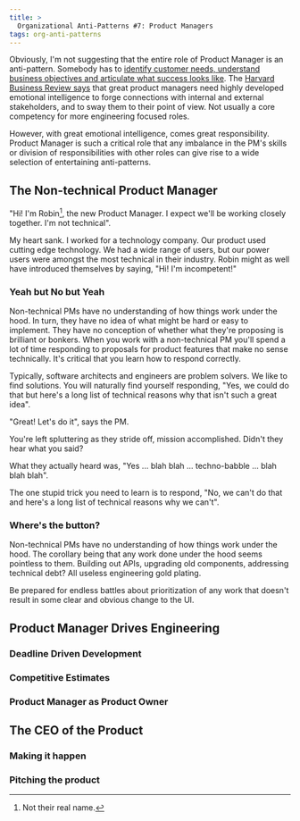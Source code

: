 ```yaml
---
title: >
  Organizational Anti-Patterns #7: Product Managers
tags: org-anti-patterns
---
```


Obviously, I'm not suggesting that the entire role of Product Manager is an anti-pattern. Somebody has to [identify customer needs, understand business objectives and articulate what success looks like](https://www.atlassian.com/agile/product-management/product-manager). The [Harvard Business Review says](https://hbr.org/2017/12/what-it-takes-to-become-a-great-product-manager) that great product managers need highly developed emotional intelligence to forge connections with internal and external stakeholders, and to sway them to their point of view. Not usually a core competency for more engineering focused roles.

However, with great emotional intelligence, comes great responsibility. Product Manager is such a critical role that any imbalance in the PM's skills or division of responsibilities with other roles can give rise to a wide selection of entertaining anti-patterns.

## The Non-technical Product Manager

"Hi! I'm Robin[^1], the new Product Manager. I expect we'll be working closely together. I'm not technical".

[^1]: Not their real name.

My heart sank. I worked for a technology company. Our product used cutting edge technology. We had a wide range of users, but our power users were amongst the most technical in their industry. Robin might as well have introduced themselves by saying, "Hi! I'm incompetent!"

### Yeah but No but Yeah

Non-technical PMs have no understanding of how things work under the hood. In turn, they have no idea of what might be hard or easy to implement. They have no conception of whether what they're proposing is brilliant or bonkers. When you work with a non-technical PM you'll spend a lot of time responding to proposals for product features that make no sense technically. It's critical that you learn how to respond correctly.

Typically, software architects and engineers are problem solvers. We like to find solutions. You will naturally find yourself responding, "Yes, we could do that but here's a long list of technical reasons why that isn't such a great idea".

"Great! Let's do it", says the PM.

You're left spluttering as they stride off, mission accomplished. Didn't they hear what you said? 

What they actually heard was, "Yes ... blah blah ... techno-babble ... blah blah blah".

The one stupid trick you need to learn is to respond, "No, we can't do that and here's a long list of technical reasons why we can't".

### Where's the button?

Non-technical PMs have no understanding of how things work under the hood. The corollary being that any work done under the hood seems pointless to them. Building out APIs, upgrading old components, addressing technical debt? All useless engineering gold plating. 

Be prepared for endless battles about prioritization of any work that doesn't result in some clear and obvious change to the UI. 

## Product Manager Drives Engineering

### Deadline Driven Development

### Competitive Estimates

### Product Manager as Product Owner

## The CEO of the Product

### Making it happen

### Pitching the product
